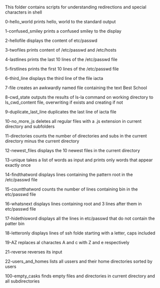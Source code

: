 This folder contains scripts for understanding redirections and special characters in shell

0-hello_world prints hello, world to the standard output

1-confused_smiley prints a confused smiley to the display

2-hellofile displays the content of etc/passwd

3-twofiles prints content of /etc/passwd and /etc/hosts

4-lastlines prints the last 10 lines of the /etc/passwd file

5-firstlines prints the first 10 lines of the /etc/passwd file

6-third_line displays the third line of the file iacta

7-file creates an awkwardly named file containing the text Best School

8-cwd_state outputs the results of ls-la command on working directory to ls_cwd_content file, overwriting if exists and creating if not

9-duplicate_last_line duplicates the last line of iacta file

10-no_more_js deletes all regular files with a .js extension in current directory and subfolders

11-directories counts the number of directories and subs in the current directory minus the current directory

12-newest_files displays the 10 newest files in the current directory

13-unique takes a list of words as input and prints only words that appear exactly once

14-findthatword displays lines containing the pattern root in the /etc/passwd file

15-countthatword counts the number of lines containing bin in the etc/passwd file

16-whatsnext displays lines containing root and 3 lines after them in etc/passwd file

17-hidethisword displays all the lines in etc/passwd that do not contain the patter bin

18-letteronly displays lines of ssh folde starting with a letter, caps included

19-AZ replaces al charactes A and c with Z and e respectively

21-reverse reverses its input

22-users_and_homes lists all ussers and their home directories sorted by users

100-empty_casks finds empty files and directories in current directory and all subdirectories
